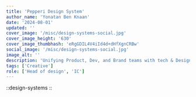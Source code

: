 ```yaml
---
title: 'Pepperi Design System'
author_name: 'Yonatan Ben Knaan'
date: '2024-08-01'
updated: ''
cover_image: '/misc/design-systems-social.jpg'
cover_image_height: '630'
cover_image_thumbhash: 'eRgGDIL4V4iId4d+dHfXgnCRBw'
social_image: '/misc/design-systems-social.jpg'
image_alt: ''
description: 'Unifying Product, Dev, and Brand teams with tech & Design-Thinking'
tags: ['Creative']
role: ['Head of design', 'IC']
---
```


::design-systems
::